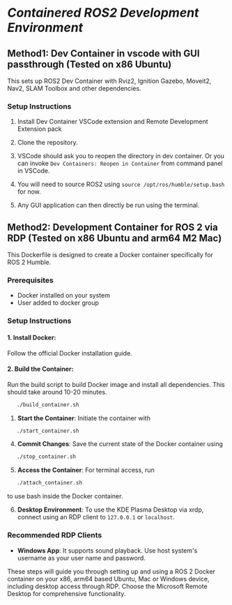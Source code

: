 # _Containered ROS2 Development Environment_

## Method1: Dev Container in vscode with GUI passthrough (Tested on x86 Ubuntu)
This sets up ROS2 Dev Container with Rviz2, Ignition Gazebo, Moveit2, Nav2, SLAM Toolbox and other dependencies.

### Setup Instructions

1. Install Dev Container VSCode extension and Remote Development Extension pack

2. Clone the repository.

3. VSCode should ask you to reopen the directory in dev container. Or you can invoke `Dev Containers: Reopen in Container` from command panel in VSCode.

4. You will need to source ROS2 using `source /opt/ros/humble/setup.bash` for now.

5. Any GUI application can then directly be run using the terminal.

## Method2: Development Container for ROS 2 via RDP (Tested on x86 Ubuntu and arm64 M2 Mac)
This Dockerfile is designed to create a Docker container specifically for ROS 2 Humble.

### Prerequisites
- Docker installed on your system
- User added to docker group

### Setup Instructions

#### 1. **Install Docker**:
Follow the official Docker installation guide.

#### 2. **Build the Container**:
Run the build script to build Docker image and install all dependencies. This should take around 10-20 minutes. 

```bash
   ./build_container.sh
```

1. **Start the Container**:
Initiate the container with

```bash
   ./start_container.sh
```

4. **Commit Changes**:
Save the current state of the Docker container using

```bash
   ./stop_container.sh
```

5. **Access the Container**:
For terminal access, run

```bash
   ./attach_container.sh
```

   to use bash inside the Docker container.

6. **Desktop Environment**: 
   To use the KDE Plasma Desktop via xrdp, connect using an RDP client to `127.0.0.1` or `localhost`.

### Recommended RDP Clients

- **Windows App**:
  It supports sound playback. Use host system's username as your user name and password.

These steps will guide you through setting up and using a ROS 2 Docker container on your x86, arm64 based Ubuntu, Mac or Windows device, including desktop access through RDP. Choose the Microsoft Remote Desktop for comprehensive functionality.

